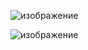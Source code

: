 ![изображение](https://user-images.githubusercontent.com/70198995/188503560-40029a61-2eff-4279-884e-db372743a683.png)

![изображение](https://user-images.githubusercontent.com/70198995/188503655-137cba5b-eeaf-4542-a0e2-df1453d15f9f.png)
